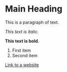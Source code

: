 ---
---

# Main Heading

This is a paragraph of text.

*This text is italic.*

**This text is bold.**

1.  First item
2.  Second item

[Link to a website](https://www.example.com)
